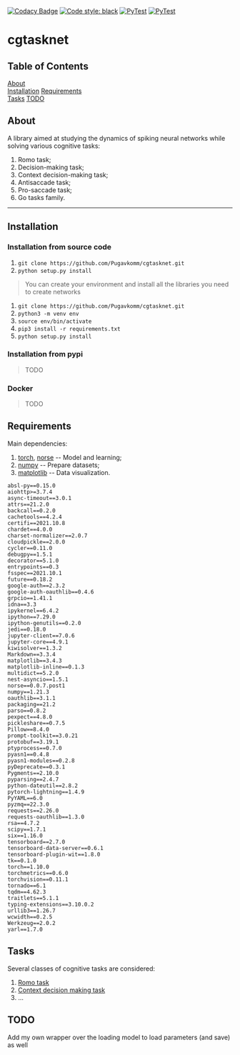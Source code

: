 [![Codacy Badge](https://app.codacy.com/project/badge/Grade/f8bcca65fd434829ba9ca3349ce37966)](https://www.codacy.com/gh/Pugavkomm/-test-multy_cognitive_tasks/dashboard?utm_source=github.com&utm_medium=referral&utm_content=Pugavkomm/-test-multy_cognitive_tasks&utm_campaign=Badge_Grade)
[![Code style: black](https://img.shields.io/badge/code%20style-black-000000.svg)](https://github.com/psf/black)
[![PyTest](https://github.com/Pugavkomm/cgtasknet/actions/workflows/main.yml/badge.svg?branch=main)](https://github.com/Pugavkomm/cgtasknet/actions/workflows/main.yml)
[![PyTest](https://github.com/Pugavkomm/cgtasknet/actions/workflows/main.yml/badge.svg?branch=main&event=workflow_run)](https://github.com/Pugavkomm/cgtasknet/actions/workflows/main.yml)
# cgtasknet

## Table of Contents

[About](#About)  
[Installation](#Installation)
[Requirements](#Requirements)  
[Tasks](#Tasks)
[TODO](#TODO)

## About

A library aimed at studying the dynamics of spiking neural networks while solving various cognitive tasks:

1.  Romo task;
2.  Decision-making task;
3.  Context decision-making task;
4.  Antisaccade task;
5.  Pro-saccade task;
6.  Go tasks family.

---

## Installation

### Installation from source code

1. `git clone https://github.com/Pugavkomm/cgtasknet.git`
2. `python setup.py install`
> You can create your environment and install all the libraries you need to create networks
1. `git clone https://github.com/Pugavkomm/cgtasknet.git`
2. `python3 -m venv env`
3. `source env/bin/activate`
4. `pip3 install -r requirements.txt`
5. `python setup.py install`

### Installation from pypi
> TODO

### Docker
> TODO

## Requirements

Main dependencies:

1.  [torch](https://pytorch.org/), [norse](https://github.com/norse/norse) -- Model and learning;
1.  [numpy](https://numpy.org/) -- Prepare datasets;
1.  [matplotlib](https://matplotlib.org/) -- Data visualization.

```
absl-py==0.15.0
aiohttp>=3.7.4
async-timeout==3.0.1
attrs==21.2.0
backcall==0.2.0
cachetools==4.2.4
certifi==2021.10.8
chardet==4.0.0
charset-normalizer==2.0.7
cloudpickle==2.0.0
cycler==0.11.0
debugpy==1.5.1
decorator==5.1.0
entrypoints==0.3
fsspec==2021.10.1
future==0.18.2
google-auth==2.3.2
google-auth-oauthlib==0.4.6
grpcio==1.41.1
idna==3.3
ipykernel==6.4.2
ipython==7.29.0
ipython-genutils==0.2.0
jedi==0.18.0
jupyter-client==7.0.6
jupyter-core==4.9.1
kiwisolver==1.3.2
Markdown==3.3.4
matplotlib==3.4.3
matplotlib-inline==0.1.3
multidict==5.2.0
nest-asyncio==1.5.1
norse==0.0.7.post1
numpy==1.21.3
oauthlib==3.1.1
packaging==21.2
parso==0.8.2
pexpect==4.8.0
pickleshare==0.7.5
Pillow==8.4.0
prompt-toolkit==3.0.21
protobuf==3.19.1
ptyprocess==0.7.0
pyasn1==0.4.8
pyasn1-modules==0.2.8
pyDeprecate==0.3.1
Pygments==2.10.0
pyparsing==2.4.7
python-dateutil==2.8.2
pytorch-lightning==1.4.9
PyYAML==6.0
pyzmq==22.3.0
requests==2.26.0
requests-oauthlib==1.3.0
rsa==4.7.2
scipy==1.7.1
six==1.16.0
tensorboard==2.7.0
tensorboard-data-server==0.6.1
tensorboard-plugin-wit==1.8.0
tk==0.1.0
torch==1.10.0
torchmetrics==0.6.0
torchvision==0.11.1
tornado==6.1
tqdm==4.62.3
traitlets==5.1.1
typing-extensions==3.10.0.2
urllib3==1.26.7
wcwidth==0.2.5
Werkzeug==2.0.2
yarl==1.7.0
```



## Tasks

Several classes of cognitive tasks are considered:

1.  [Romo task](https://www.nature.com/articles/20939)
1.  [Context decision making task](https://www.nature.com/articles/nature12742)
1.  ...

## TODO

Add my own wrapper over the loading model to load parameters (and save) as well
